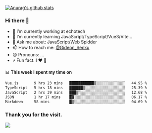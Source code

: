 [![Anurag's github stats](https://github-readme-stats.vercel.app/api?username=gideonsenku)](https://github.com/anuraghazra/github-readme-stats)
### Hi there 👋
- 🔭 I’m currently working at echotech
- 🌱 I’m currently learning JavaScript/TypeScript/Vue3/Vite...
- 💬 Ask me about: JavaScript/Web Spidder 
- 📫 How to reach me: [@Gideon_Senku](https://t.me/Gideon_Senku)
- 😄 Pronouns: ...
- ⚡ Fun fact: I ❤️ 🎵

📊 **This week I spent my time on**
<!--START_SECTION:waka-->

```txt
Vue.js       9 hrs 23 mins   ███████████▒░░░░░░░░░░░░░   44.95 %
TypeScript   5 hrs 18 mins   ██████▒░░░░░░░░░░░░░░░░░░   25.39 %
JavaScript   2 hrs 39 mins   ███▒░░░░░░░░░░░░░░░░░░░░░   12.68 %
JSON         1 hr 17 mins    █▓░░░░░░░░░░░░░░░░░░░░░░░   06.17 %
Markdown     58 mins         █▒░░░░░░░░░░░░░░░░░░░░░░░   04.69 %
```

<!--END_SECTION:waka-->


### Thank you for the visit.
![](http://profile-counter.glitch.me/gideonsenku/count.svg)
<!--
**GideonSenku/GideonSenku** is a ✨ _special_ ✨ repository because its `README.md` (this file) appears on your GitHub profile.

Here are some ideas to get you started:

- 🔭 I’m currently working on ...
- 🌱 I’m currently learning ...
- 👯 I’m looking to collaborate on ...
- 🤔 I’m looking for help with ...
- 💬 Ask me about ...
- 📫 How to reach me: ...
- 😄 Pronouns: ...
- ⚡ Fun fact: ...
-->
